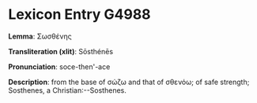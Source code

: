 # Lexicon Entry G4988

**Lemma**: Σωσθένης

**Transliteration (xlit)**: Sōsthénēs

**Pronunciation**: soce-then'-ace

**Description**:
from the base of σώζω and that of σθενόω; of safe strength; Sosthenes, a Christian:--Sosthenes.
